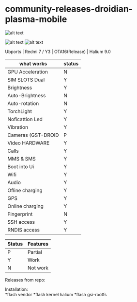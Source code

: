# community-releases-droidian-plasma-mobile
![alt text](https://raw.githubusercontent.com/Vin4ter/Ubports-Onclite-redmi7/master/ubuntu-touch-audiocast-ubports-d7isc43wDx5.1400x1400.jpg)
                                                                                                                                                                                                  
![alt text](https://ds-assets.cdn.devapps.ru/iOKcsqhihC1kl28Zje9qK4MVtEiHwi1eVXZQBYrgG1jT5KsjQw.jpg?_=0)  ![alt text](https://ds-assets.cdn.devapps.ru/iOKcsiBtqUie4EGD7bIFaSfPEkyvz1cmp5OCIz2GeV1glOipAB5g.jpg?_=0) 


Ubports | Redmi 7 / Y3 | OTA16(Release) | Halium 9.0

what works  | status |
| --- | --- |
| GPU Acceleration | N | - Broken hwcomposer use not supported gpu
| SIM SLOTS Dual| Y |
| Brightness | Y |
| Auto-Brightness | N |
| Auto-rotation | N |
| TorchLight | Y |
| Noficattion Led| Y |
| Vibration| Y |
| Cameras (GST-DROID| P |
| Video HARDWARE| Y |
| Calls| Y |
| MMS & SMS| Y |
| Boot into Ui| Y |
| Wifi| Y |
| Audio| Y 
| Ofline charging| Y |
| GPS| Y |
| Online charging| Y | 
| Fingerprint| N |
| SSH access| Y |   
| RNDIS access| Y | 

Status  | Features |
| --- | --- |
| P |  Partial |
| Y |  Work |
| N |  Not work |                                                                    
                                                                          

Releases from repo:                                                                                             

Installation:                                                                                                                
*flash vendor
*flash kernel halium
*flash gsi-rootfs

